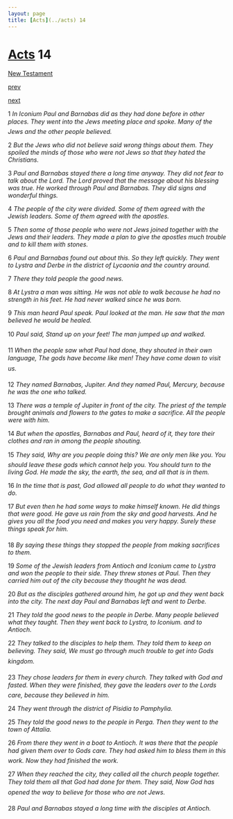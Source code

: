 ```yaml
---
layout: page
title: [Acts](../acts) 14
---
```


# [Acts](../acts) 14

[New Testament](/new-testament)


[prev](acts-13.html)


[next](acts-15.html)

1 _In Iconium Paul and Barnabas did as they had done before in other places. They went into the Jews meeting place and spoke. Many of the Jews and the other people believed._

2 _But the Jews who did not believe said wrong things about them. They spoiled the minds of those who were not Jews so that they hated the Christians._

3 _Paul and Barnabas stayed there a long time anyway. They did not fear to talk about the Lord. The Lord proved that the message about his blessing was true. He worked through Paul and Barnabas. They did signs and wonderful things._

4 _The people of the city were divided. Some of them agreed with the Jewish leaders. Some of them agreed with the apostles._

5 _Then some of those people who were not Jews joined together with the Jews and their leaders. They made a plan to give the apostles much trouble and to kill them with stones._

6 _Paul and Barnabas found out about this. So they left quickly. They went to Lystra and Derbe in the district of Lycaonia and the country around._

7 _There they told people the good news._

8 _At Lystra a man was sitting. He was not able to walk because he had no strength in his feet. He had never walked since he was born._

9 _This man heard Paul speak. Paul looked at the man. He saw that the man believed he would be healed._

10 _Paul said, Stand up on your feet! The man jumped up and walked._

11 _When the people saw what Paul had done, they shouted in their own language, The gods have become like men! They have come down to visit us._

12 _They named Barnabas, Jupiter. And they named Paul, Mercury, because he was the one who talked._

13 _There was a temple of Jupiter in front of the city. The priest of the temple brought animals and flowers to the gates to make a sacrifice. All the people were with him._

14 _But when the apostles, Barnabas and Paul, heard of it, they tore their clothes and ran in among the people shouting._

15 _They said, Why are you people doing this? We are only men like you. You should leave these gods which cannot help you. You should turn to the living God. He made the sky,  the earth, the sea, and all that is in them._

16 _In the time that is past, God allowed all people to do what they wanted to do._

17 _But even then he had some ways to make himself known. He did things that were good.  He gave us rain from the sky and good harvests. And he gives you all the food you need and makes you very happy. Surely these things speak for him._

18 _By saying these things they stopped the people from making sacrifices to them._

19 _Some of the Jewish leaders from Antioch and Iconium came to Lystra and won the people to their side. They threw stones at Paul. Then they carried him out of the city because they thought he was dead._

20 _But as the disciples gathered around him, he got up and they went back into the city. The next day Paul and Barnabas left and went to Derbe._

21 _They told the good news to the people in Derbe. Many people believed what they taught.  Then they went back to Lystra, to Iconium. and to Antioch._

22 _They talked to the disciples to help them. They told them to keep on believing. They said,  We must go through much trouble to get into Gods kingdom._

23 _They chose leaders for them in every church. They talked with God and fasted. When they were finished, they gave the leaders over to the Lords care, because they believed in him._

24 _They went through the district of Pisidia to Pamphylia._

25 _They told the good news to the people in Perga. Then they went to the town of Attalia._

26 _From there they went in a boat to Antioch. It was there that the people had given them over to Gods care. They had asked him to bless them in this work. Now they had finished the work._

27 _When they reached the city, they called all the church people together. They told them all that God had done for them. They said, Now God has opened the way to believe for those who are not Jews._

28 _Paul and Barnabas stayed a long time with the disciples at Antioch._

